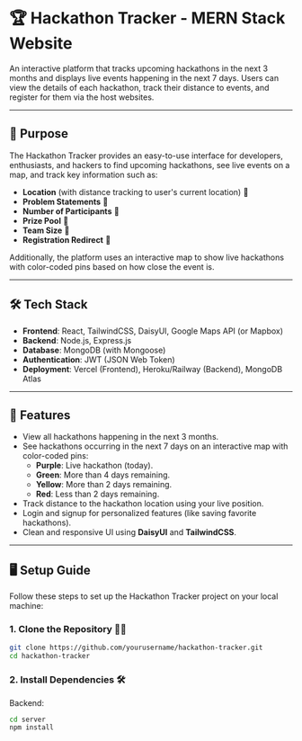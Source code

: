 # 🏆 Hackathon Tracker - MERN Stack Website

An interactive platform that tracks upcoming hackathons in the next 3 months and displays live events happening in the next 7 days. Users can view the details of each hackathon, track their distance to events, and register for them via the host websites.

---

## 🚀 **Purpose**

The Hackathon Tracker provides an easy-to-use interface for developers, enthusiasts, and hackers to find upcoming hackathons, see live events on a map, and track key information such as:
- **Location** (with distance tracking to user's current location) 📍
- **Problem Statements** 📝
- **Number of Participants** 👥
- **Prize Pool** 🎁
- **Team Size** 👫
- **Registration Redirect** 🔗

Additionally, the platform uses an interactive map to show live hackathons with color-coded pins based on how close the event is.

---

## 🛠 **Tech Stack**

- **Frontend**: React, TailwindCSS, DaisyUI, Google Maps API (or Mapbox)
- **Backend**: Node.js, Express.js
- **Database**: MongoDB (with Mongoose)
- **Authentication**: JWT (JSON Web Token)
- **Deployment**: Vercel (Frontend), Heroku/Railway (Backend), MongoDB Atlas

---

## 🌟 **Features**

- View all hackathons happening in the next 3 months.
- See hackathons occurring in the next 7 days on an interactive map with color-coded pins:
  - **Purple**: Live hackathon (today).
  - **Green**: More than 4 days remaining.
  - **Yellow**: More than 2 days remaining.
  - **Red**: Less than 2 days remaining.
- Track distance to the hackathon location using your live position.
- Login and signup for personalized features (like saving favorite hackathons).
- Clean and responsive UI using **DaisyUI** and **TailwindCSS**.

---

## 🖥 **Setup Guide**

Follow these steps to set up the Hackathon Tracker project on your local machine:

### 1. **Clone the Repository** 🧑‍💻
```bash
git clone https://github.com/yourusername/hackathon-tracker.git
cd hackathon-tracker
```

### 2. Install Dependencies 🛠
Backend:
```bash 
cd server
npm install

```
